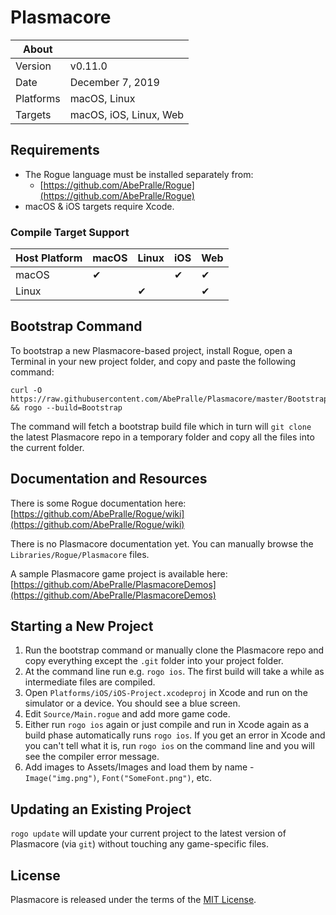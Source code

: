 # Plasmacore

About     | &nbsp;
----------|-----------------------
Version   | v0.11.0
Date      | December 7, 2019
Platforms | macOS, Linux
Targets   | macOS, iOS, Linux, Web


## Requirements
- The Rogue language must be installed separately from:
    - [https://github.com/AbePralle/Rogue](https://github.com/AbePralle/Rogue)
- macOS & iOS targets require Xcode.

### Compile Target Support
Host Platform | macOS   | Linux  | iOS    | Web
--------------|---------|--------|--------|----
macOS         | &#10004;|        |&#10004;|&#10004;
Linux         |         |&#10004;|        |&#10004;


## Bootstrap Command

To bootstrap a new Plasmacore-based project, install Rogue, open a Terminal in your new project folder, and copy and paste the following command:

    curl -O https://raw.githubusercontent.com/AbePralle/Plasmacore/master/Bootstrap.rogue && rogo --build=Bootstrap

The command will fetch a bootstrap build file which in turn will `git clone` the latest Plasmacore repo in a temporary folder and copy all the files into the current folder.


## Documentation and Resources

There is some Rogue documentation here: [https://github.com/AbePralle/Rogue/wiki](https://github.com/AbePralle/Rogue/wiki)

There is no Plasmacore documentation yet.  You can manually browse the `Libraries/Rogue/Plasmacore` files.

A sample Plasmacore game project is available here: [https://github.com/AbePralle/PlasmacoreDemos](https://github.com/AbePralle/PlasmacoreDemos)


## Starting a New Project

1.  Run the bootstrap command or manually clone the Plasmacore repo and copy everything except the `.git` folder into your project folder.
2.  At the command line run e.g. `rogo ios`.  The first build will take a while as intermediate files are compiled.
3.  Open `Platforms/iOS/iOS-Project.xcodeproj` in Xcode and run on the simulator or a device.  You should see a blue screen.
4.  Edit `Source/Main.rogue` and add more game code.
5.  Either run `rogo ios` again or just compile and run in Xcode again as a build phase automatically runs `rogo ios`.  If you get an error in Xcode and you can't tell what it is, run `rogo ios` on the command line and you will see the compiler error message.
6.  Add images to Assets/Images and load them by name - `Image("img.png")`, `Font("SomeFont.png")`, etc.


## Updating an Existing Project

`rogo update` will update your current project to the latest version of Plasmacore (via `git`) without touching any game-specific files.


## License
Plasmacore is released under the terms of the [MIT License](https://en.wikipedia.org/wiki/MIT_License).

